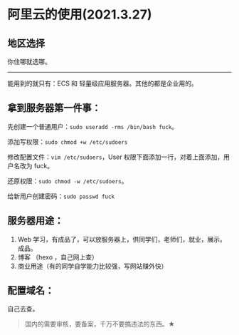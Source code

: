 # 阿里云的使用(2021.3.27)

## 地区选择

你住哪就选哪。

---

能用到的就只有：ECS 和 轻量级应用服务器。其他的都是企业用的。

## 拿到服务器第一件事：

先创建一个普通用户：`sudo useradd -rms /bin/bash fuck`。

添加写权限：`sudo chmod +w /etc/sudoers`

修改配置文件：`vim /etc/sudoers`，User 权限下面添加一行，对着上面添加，用户名改为 fuck。

还原权限：`sudo chmod -w /etc/sudoers`。

给新用户创建密码：`sudo passwd fuck`

## 服务器用途：

1. Web 学习，有成品了，可以放服务器上，供同学们，老师们，就业，展示。成品。
2. 博客 （hexo ，自己网上查）
3. 商业用途（有的同学自学能力比较强，写网站赚外快）

## 配置域名：

自己去查。

> 国内的需要审核，要备案，千万不要搞违法的东西。★